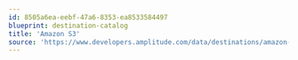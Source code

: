 ```yaml
---
id: 8505a6ea-eebf-47a6-8353-ea8533584497
blueprint: destination-catalog
title: 'Amazon S3'
source: 'https://www.developers.amplitude.com/data/destinations/amazon-s3'
---
```

